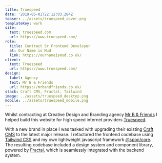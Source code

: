 ```yaml
---
title: Truespeed
date: '2019-05-01T22:12:03.284Z'
teaser: ../assets/truespeed_cover.png
templateKey: work
site:
  text: truespeed.com
  url: https://www.truespeed.com/
role:
  title: Contract Sr Frontend Developer
  at: Our Name is Mud
  link: https://ournameismud.co.uk/
client:
  text: Truespeed
  url: https://www.truespeed.com/
design:
  label: Agency
  text: Mr B & Friends
  url: https://mrbandfriends.co.uk/
stack: Craft CMS, Fractal, Tailwind
image: ../assets/truespeed_desktop.png
mobile: ../assets/truespeed_mobile.png
---
```


Whilst contracting at Creative Design and Branding agency [Mr B & Friends](https://mrbandfriends.co.uk/) I helped build this website for high speed internet providers [Truespeed](https://www.truespeed.com/).

With a new brand in place I was tasked with upgrading their existing [Craft CMS](https://craftcms.com) to the latest major release. I refactored the frontend codebase using [Tailwind CSS](https://tailwindcss.com) and my own lightweight javascript framework [@spon/core](https://github.com/magicspon/spon-core/tree/v1). The resulting codebase included a design system and component library, powered by [Fractal](https://fractal.build/), which is seamlessly integrated with the backend system.
